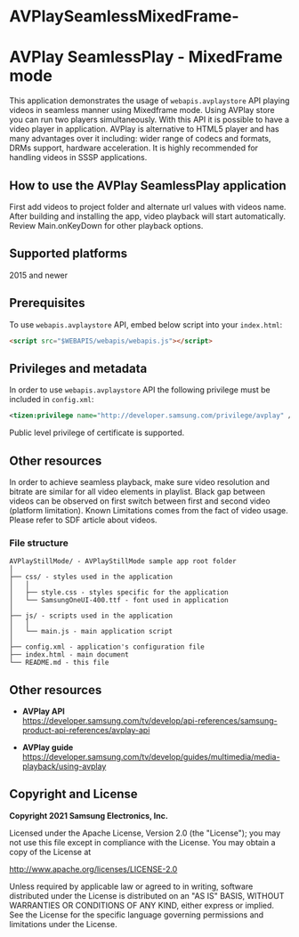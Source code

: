 # AVPlaySeamlessMixedFrame-
# AVPlay SeamlessPlay - MixedFrame mode

This application demonstrates the usage of `webapis.avplaystore` API playing videos in seamless manner using Mixedframe mode. Using AVPlay store you can run two players simultaneously. With this API it is possible to have a video player in application. AVPlay is alternative to HTML5 player and has many advantages over it including: wider range of codecs and formats, DRMs support, hardware acceleration.
It is highly recommended for handling videos in SSSP applications.

## How to use the AVPlay SeamlessPlay application

First add videos to project folder and alternate url values with videos name. After building and installing the app, video playback will start automatically. Review Main.onKeyDown for other playback options.

## Supported platforms

2015 and newer

## Prerequisites

To use `webapis.avplaystore` API, embed below script into your `index.html`:

```html
<script src="$WEBAPIS/webapis/webapis.js"></script>
```

## Privileges and metadata

In order to use `webapis.avplaystore` API the following privilege must be included in `config.xml`:

```xml
<tizen:privilege name="http://developer.samsung.com/privilege/avplay" />
```

Public level privilege of certificate is supported.

## Other resources
In order to achieve seamless playback, make sure video resolution and bitrate are similar for all video elements in playlist.
Black gap between videos can be observed on first switch between first and second video (platform limitation).
Known Limitations comes from the fact of video usage. Please refer to SDF article about videos.

### File structure

```
AVPlayStillMode/ - AVPlayStillMode sample app root folder
│
├── css/ - styles used in the application
│   │
│   ├── style.css - styles specific for the application
│   └── SamsungOneUI-400.ttf - font used in application
│
├── js/ - scripts used in the application
│   │
│   └── main.js - main application script
│
├── config.xml - application's configuration file
├── index.html - main document
└── README.md - this file
```

## Other resources

*  **AVPlay API**  
  https://developer.samsung.com/tv/develop/api-references/samsung-product-api-references/avplay-api

* **AVPlay guide**  
  https://developer.samsung.com/tv/develop/guides/multimedia/media-playback/using-avplay


## Copyright and License

**Copyright 2021 Samsung Electronics, Inc.**

Licensed under the Apache License, Version 2.0 (the "License"); you may not use this file except in compliance with the License. You may obtain a copy of the License at

http://www.apache.org/licenses/LICENSE-2.0

Unless required by applicable law or agreed to in writing, software distributed under the License is distributed on an "AS IS" BASIS, WITHOUT WARRANTIES OR CONDITIONS OF ANY KIND, either express or implied. See the License for the specific language governing permissions and limitations under the License.
